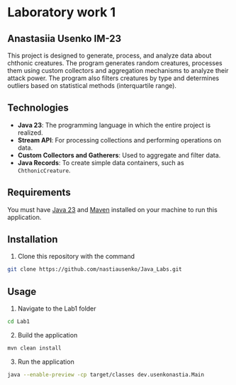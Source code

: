# Laboratory work 1

## Anastasiia Usenko IM-23

This project is designed to generate, process, and analyze data about chthonic creatures. 
The program generates random creatures, processes them using custom collectors and aggregation 
mechanisms to analyze their attack power. The program also filters creatures by type and determines 
outliers based on statistical methods (interquartile range).

## Technologies
- **Java 23**: The programming language in which the entire project is realized.
- **Stream API**: For processing collections and performing operations on data.
- **Custom Collectors and Gatherers**: Used to aggregate and filter data.
- **Java Records**: To create simple data containers, such as `ChthonicCreature`.

## Requirements

You must have [Java 23](https://www.oracle.com/ua/java/technologies/downloads/#jdk23-linux) 
and [Maven](https://maven.apache.org/download.cgi) installed on your machine to run this application.

## Installation

1. Clone this repository with the command

```bash
git clone https://github.com/nastiausenko/Java_Labs.git
```

## Usage

1. Navigate to the Lab1 folder

```bash
cd Lab1
```

2. Build the application

```bash
mvn clean install
```

3. Run the application

```bash
java --enable-preview -cp target/classes dev.usenkonastia.Main
```
